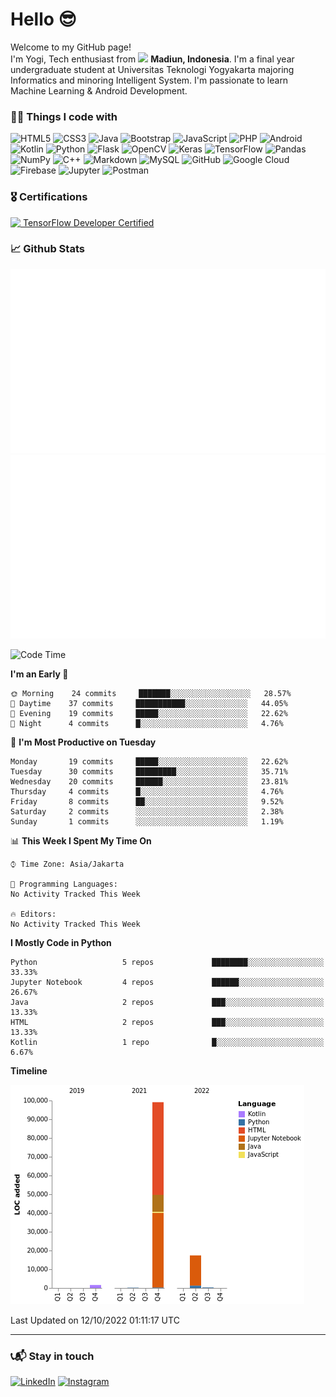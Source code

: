 <h1>Hello 😎</h1>
<p>Welcome to my GitHub page! </br> I'm Yogi, Tech enthusiast from <img src="https://image.flaticon.com/icons/png/128/323/323372.png" width="13"/> <b>Madiun, Indonesia</b>. I'm a final year undergraduate student at Universitas Teknologi Yogyakarta majoring Informatics and minoring Intelligent System. I'm passionate to learn Machine Learning & Android Development.</p>

<h3>👨‍💻 Things I code with</h3>
<p>
  <img alt="HTML5" src="https://img.shields.io/badge/html5-%23E34F26.svg?style=flat&logo=html5&logoColor=white"/>
  <img alt="CSS3" src="https://img.shields.io/badge/css3-%231572B6.svg?style=flat&logo=css3&logoColor=white"/>
  <img alt="Java" src="https://img.shields.io/badge/Java-ED8B00.svg?style=flat&logo=java&logoColor=white"/>
  <img alt="Bootstrap" src="https://img.shields.io/badge/bootstrap-%23563D7C.svg?style=flat&logo=bootstrap&logoColor=white"/>
  <img alt="JavaScript" src="https://img.shields.io/badge/javascript-%23323330.svg?style=flat&logo=javascript&logoColor=%23F7DF1E"/>
  <img alt="PHP" src="https://img.shields.io/badge/PHP-777BB4.svg?style=flat&logo=php&logoColor=white"/>
  <img alt="Android" src="https://img.shields.io/badge/Android-3DDC84.svg?style=flat&logo=android&logoColor=white" />
  <img alt="Kotlin" src="https://img.shields.io/badge/Kotlin-0095D5.svg?style=flat&logo=kotlin&logoColor=white" />
  <img alt="Python" src="https://img.shields.io/badge/python-%2314354C.svg?style=flat&logo=python&logoColor=white"/>
  <img alt="Flask" src="https://img.shields.io/badge/flask-%23000.svg?style=flat&logo=flask&logoColor=white"/>
  <img alt="OpenCV" src="https://img.shields.io/badge/opencv-%23white.svg?style=flat&logo=opencv&logoColor=white"/>
  <img alt="Keras" src="https://img.shields.io/badge/Keras-%23D00000.svg?style=flat&logo=Keras&logoColor=white"/>
  <img alt="TensorFlow" src="https://img.shields.io/badge/TensorFlow-%23FF6F00.svg?style=flat&logo=TensorFlow&logoColor=white" />
  <img alt="Pandas" src="https://img.shields.io/badge/pandas-%23150458.svg?style=flat&logo=pandas&logoColor=white" />
  <img alt="NumPy" src="https://img.shields.io/badge/numpy-%23013243.svg?style=flat&logo=numpy&logoColor=white" />
  <img alt="C++" src="https://img.shields.io/badge/c++-%2300599C.svg?style=flat&logo=c%2B%2B&logoColor=white"/>
  <img alt="Markdown" src="https://img.shields.io/badge/markdown-%23000000.svg?style=flat&logo=markdown&logoColor=white"/>
  <img alt="MySQL" src="https://img.shields.io/badge/mysql-%2300f.svg?style=flat&logo=mysql&logoColor=white"/>
  <img alt="GitHub" src="https://img.shields.io/badge/github-%23121011.svg?style=flat&logo=github&logoColor=white"/>
  <img alt="Google Cloud" src="https://img.shields.io/badge/GoogleCloud-%234285F4.svg?style=flat&logo=google-cloud&logoColor=yellow"/>
  <img alt="Firebase" src="https://img.shields.io/badge/firebase-%23039BE5.svg?style=flat&logo=firebase"/>
  <img alt="Jupyter" src="https://img.shields.io/badge/Jupyter-%23F37626.svg?style=flat&logo=Jupyter&logoColor=white" />
  <img alt="Postman" src="https://img.shields.io/badge/Postman-FF6C37?style=flat&logo=postman&logoColor=white" />
</p>

<h3>🎖 Certifications</h3>

<img align="top" src="https://s3.us-east-1.amazonaws.com/accredible-api-templates/15784284048332915386973343827272.png" height="25px"/><a href="https://www.credential.net/8e9183ba-f7da-401b-aead-590e21a3407a#gs.is5xg3" target="_blank"> TensorFlow Developer Certified</a>

<h3>📈 Github Stats</h3>
<p>
  <img alt="Profile overview" src="https://raw.githubusercontent.com/YogiDwiAndrian/github-stats-transparent/output/generated/overview.svg">
  <img alt="Repo languages overall" src="https://raw.githubusercontent.com/YogiDwiAndrian/github-stats-transparent/output/generated/languages.svg" />
  
  <!--START_SECTION:waka-->
![Code Time](http://img.shields.io/badge/Code%20Time-264%20hrs%2019%20mins-blue)

**I'm an Early 🐤** 

```text
🌞 Morning    24 commits     ███████░░░░░░░░░░░░░░░░░░   28.57% 
🌆 Daytime    37 commits     ███████████░░░░░░░░░░░░░░   44.05% 
🌃 Evening    19 commits     █████░░░░░░░░░░░░░░░░░░░░   22.62% 
🌙 Night      4 commits      █░░░░░░░░░░░░░░░░░░░░░░░░   4.76%

```
📅 **I'm Most Productive on Tuesday** 

```text
Monday       19 commits     █████░░░░░░░░░░░░░░░░░░░░   22.62% 
Tuesday      30 commits     █████████░░░░░░░░░░░░░░░░   35.71% 
Wednesday    20 commits     ██████░░░░░░░░░░░░░░░░░░░   23.81% 
Thursday     4 commits      █░░░░░░░░░░░░░░░░░░░░░░░░   4.76% 
Friday       8 commits      ██░░░░░░░░░░░░░░░░░░░░░░░   9.52% 
Saturday     2 commits      ░░░░░░░░░░░░░░░░░░░░░░░░░   2.38% 
Sunday       1 commits      ░░░░░░░░░░░░░░░░░░░░░░░░░   1.19%

```


📊 **This Week I Spent My Time On** 

```text
⌚︎ Time Zone: Asia/Jakarta

💬 Programming Languages: 
No Activity Tracked This Week

🔥 Editors: 
No Activity Tracked This Week

```

**I Mostly Code in Python** 

```text
Python                   5 repos             ████████░░░░░░░░░░░░░░░░░   33.33% 
Jupyter Notebook         4 repos             ██████░░░░░░░░░░░░░░░░░░░   26.67% 
Java                     2 repos             ███░░░░░░░░░░░░░░░░░░░░░░   13.33% 
HTML                     2 repos             ███░░░░░░░░░░░░░░░░░░░░░░   13.33% 
Kotlin                   1 repo              █░░░░░░░░░░░░░░░░░░░░░░░░   6.67%

```


**Timeline**

![Chart not found](https://raw.githubusercontent.com/YogiDwiAndrian/YogiDwiAndrian/main/charts/bar_graph.png) 


 Last Updated on 12/10/2022 01:11:17 UTC
<!--END_SECTION:waka-->
</p>


------------

<h3>📞📬 Stay in touch</h3>
<p>
  <a href="https://www.linkedin.com/in/yogidwiandrian/"><img alt="LinkedIn" src="https://img.shields.io/badge/linkedin-%230077B5.svg?style=for-the-badge&logo=linkedin&logoColor=white"/></a>
  <a href="https://www.instagram.com/yogidwi11/"><img alt="Instagram" src="https://img.shields.io/badge/instagram-%23E4405F.svg?style=for-the-badge&logo=Instagram&logoColor=white"/></a>
</p>
